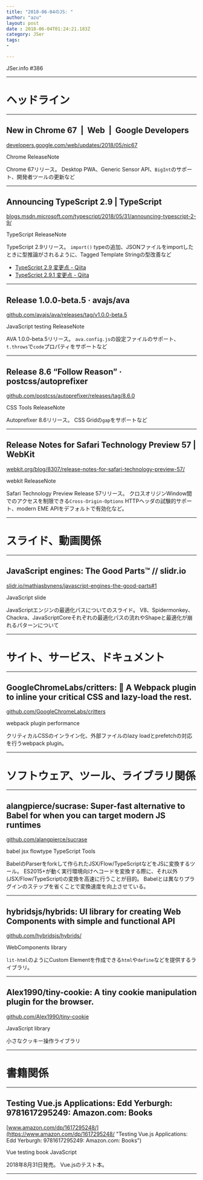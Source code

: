 ```yaml
---
title: "2018-06-04のJS: "
author: "azu"
layout: post
date : 2018-06-04T01:24:21.183Z
category: JSer
tags:
-

---
```


JSer.info #386

----

<h1 class="site-genre">ヘッドライン</h1>

----

## New in Chrome 67  |  Web  |  Google Developers
[developers.google.com/web/updates/2018/05/nic67](https://developers.google.com/web/updates/2018/05/nic67 "New in Chrome 67  |  Web  |  Google Developers")
<p class="jser-tags jser-tag-icon"><span class="jser-tag">Chrome</span> <span class="jser-tag">ReleaseNote</span></p>

Chrome 67リリース。
Desktop PWA、Generic Sensor API、`BigInt`のサポート、開発者ツールの更新など


----

## Announcing TypeScript 2.9 | TypeScript
[blogs.msdn.microsoft.com/typescript/2018/05/31/announcing-typescript-2-9/](https://blogs.msdn.microsoft.com/typescript/2018/05/31/announcing-typescript-2-9/ "Announcing TypeScript 2.9 | TypeScript")
<p class="jser-tags jser-tag-icon"><span class="jser-tag">TypeScript</span> <span class="jser-tag">ReleaseNote</span></p>

TypeScript 2.9リリース。
`import()` typeの追加、JSONファイルをimportしたときに型推論がされるように、Tagged Template Stringの型改善など

- [TypeScript 2.9 変更点 - Qiita](https://qiita.com/utatti/items/9f6c60f11620f7df50c0 "TypeScript 2.9 変更点 - Qiita")
- [TypeScript 2.9.1 変更点 - Qiita](https://qiita.com/vvakame/items/0b22e5e34023e4c5d074 "TypeScript 2.9.1 変更点 - Qiita")

----

## Release 1.0.0-beta.5 · avajs/ava
[github.com/avajs/ava/releases/tag/v1.0.0-beta.5](https://github.com/avajs/ava/releases/tag/v1.0.0-beta.5 "Release 1.0.0-beta.5 · avajs/ava")
<p class="jser-tags jser-tag-icon"><span class="jser-tag">JavaScript</span> <span class="jser-tag">testing</span> <span class="jser-tag">ReleaseNote</span></p>

AVA 1.0.0-beta.5リリース。
`ava.config.js`の設定ファイルのサポート、`t.throws`で`code`プロパティをサポートなど


----

## Release 8.6 “Follow Reason” · postcss/autoprefixer
[github.com/postcss/autoprefixer/releases/tag/8.6.0](https://github.com/postcss/autoprefixer/releases/tag/8.6.0 "Release 8.6 “Follow Reason” · postcss/autoprefixer")
<p class="jser-tags jser-tag-icon"><span class="jser-tag">CSS</span> <span class="jser-tag">Tools</span> <span class="jser-tag">ReleaseNote</span></p>

Autoprefixer 8.6リリース。
CSS Gridの`gap`をサポートなど


----

## Release Notes for Safari Technology Preview 57 | WebKit
[webkit.org/blog/8307/release-notes-for-safari-technology-preview-57/](https://webkit.org/blog/8307/release-notes-for-safari-technology-preview-57/ "Release Notes for Safari Technology Preview 57 | WebKit")
<p class="jser-tags jser-tag-icon"><span class="jser-tag">webkit</span> <span class="jser-tag">ReleaseNote</span></p>

Safari Technology Preview Release 57リリース。
クロスオリジンWindow間でのアクセスを制限できる`Cross-Origin-Options` HTTPヘッダの試験的サポート、modern EME APIをデフォルトで有効化など。


----
<h1 class="site-genre">スライド、動画関係</h1>

----

## JavaScript engines: The Good Parts™ // slidr.io
[slidr.io/mathiasbynens/javascript-engines-the-good-parts#1](https://slidr.io/mathiasbynens/javascript-engines-the-good-parts#1 "JavaScript engines: The Good Parts™ // slidr.io")
<p class="jser-tags jser-tag-icon"><span class="jser-tag">JavaScript</span> <span class="jser-tag">slide</span></p>

JavaScriptエンジンの最適化パスについてのスライド。
V8、Spidermonkey、Chackra、JavaScriptCoreそれぞれの最適化パスの流れやShapeと最適化が崩れるパターンについて


----
<h1 class="site-genre">サイト、サービス、ドキュメント</h1>

----

## GoogleChromeLabs/critters: 🦔 A Webpack plugin to inline your critical CSS and lazy-load the rest.
[github.com/GoogleChromeLabs/critters](https://github.com/GoogleChromeLabs/critters "GoogleChromeLabs/critters: 🦔 A Webpack plugin to inline your critical CSS and lazy-load the rest.")
<p class="jser-tags jser-tag-icon"><span class="jser-tag">webpack</span> <span class="jser-tag">plugin</span> <span class="jser-tag">performance</span></p>

クリティカルCSSのインライン化、外部ファイルのlazy loadとprefetchの対応を行うwebpack plugin。


----
<h1 class="site-genre">ソフトウェア、ツール、ライブラリ関係</h1>

----

## alangpierce/sucrase: Super-fast alternative to Babel for when you can target modern JS runtimes
[github.com/alangpierce/sucrase](https://github.com/alangpierce/sucrase "alangpierce/sucrase: Super-fast alternative to Babel for when you can target modern JS runtimes")
<p class="jser-tags jser-tag-icon"><span class="jser-tag">babel</span> <span class="jser-tag">jsx</span> <span class="jser-tag">flowtype</span> <span class="jser-tag">TypeScript</span> <span class="jser-tag">Tools</span></p>

BabelのParserをforkして作られたJSX/Flow/TypeScriptなどをJSに変換するツール。
ES2015+が動く実行環境向けへコードを変換する際に、それ以外(JSX/Flow/TypeScript)の変換を高速に行うことが目的。
Babelとは異なりプラグインのステップを省くことで変換速度を向上させている。


----

## hybridsjs/hybrids: UI library for creating Web Components with simple and functional API
[github.com/hybridsjs/hybrids/](https://github.com/hybridsjs/hybrids/ "hybridsjs/hybrids: UI library for creating Web Components with simple and functional API")
<p class="jser-tags jser-tag-icon"><span class="jser-tag">WebComponents</span> <span class="jser-tag">library</span></p>

`lit-html`のようにCustom Elementを作成できる`html`や`define`などを提供するライブラリ。


----

## Alex1990/tiny-cookie: A tiny cookie manipulation plugin for the browser.
[github.com/Alex1990/tiny-cookie](https://github.com/Alex1990/tiny-cookie "Alex1990/tiny-cookie: A tiny cookie manipulation plugin for the browser.")
<p class="jser-tags jser-tag-icon"><span class="jser-tag">JavaScript</span> <span class="jser-tag">library</span></p>

小さなクッキー操作ライブラリ


----
<h1 class="site-genre">書籍関係</h1>

----

## Testing Vue.js Applications: Edd Yerburgh: 9781617295249: Amazon.com: Books
[www.amazon.com/dp/1617295248/](https://www.amazon.com/dp/1617295248/ "Testing Vue.js Applications: Edd Yerburgh: 9781617295249: Amazon.com: Books")
<p class="jser-tags jser-tag-icon"><span class="jser-tag">Vue</span> <span class="jser-tag">testing</span> <span class="jser-tag">book</span> <span class="jser-tag">JavaScript</span></p>

2018年8月31日発売。
Vue.jsのテスト本。


----

